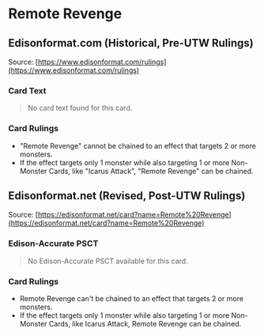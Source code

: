 # Remote Revenge

## Edisonformat.com (Historical, Pre-UTW Rulings)

Source: [https://www.edisonformat.com/rulings](https://www.edisonformat.com/rulings)

### Card Text

> No card text found for this card.

### Card Rulings

*   "Remote Revenge" cannot be chained to an effect that targets 2 or more monsters.
*   If the effect targets only 1 monster while also targeting 1 or more Non-Monster Cards, like "Icarus Attack", "Remote Revenge" can be chained.

## Edisonformat.net (Revised, Post-UTW Rulings)

Source: [https://edisonformat.net/card?name=Remote%20Revenge](https://edisonformat.net/card?name=Remote%20Revenge)

### Edison-Accurate PSCT

> No Edison-Accurate PSCT available for this card.

### Card Rulings

*   Remote Revenge can't be chained to an effect that targets 2 or more monsters.
*   If the effect targets only 1 monster while also targeting 1 or more Non-Monster Cards, like Icarus Attack, Remote Revenge can be chained.
            